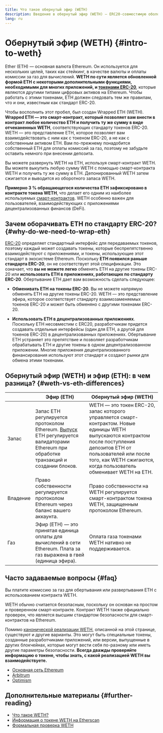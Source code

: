 ```yaml
---
title: Что такое обернутый эфир (WETH)
description: Введение в обернутый эфир (WETH) — ERC20-совместимую оболочку для эфира (ETH).
lang: ru
---
```


# Обернутый эфир (WETH) {#intro-to-weth}

Ether (ETH) — основная валюта Ethereum. Он используется для нескольких целей, таких как стейкинг, в качестве валюты и оплаты комиссии за газ для вычислений. **WETH по сути является обновленной формой ETH с некоторыми дополнительными функциями, необходимыми для многих приложений, и [токенами ERC-20](/glossary/#erc-20)**, которые являются другими типами цифровых активов на Ethereum. Чтобы работать с этими токенами, ETH должен следовать тем же правилам, что и они, известным как стандарт ERC-20.

Чтобы восполнить этот пробел, был создан Wrapped ETH (WETH). **Wrapped ETH — это смарт-контракт, который позволяет вам внести в контракт любое количество ETH и получить ту же сумму в виде отчеканенных WETH**, соответствующих стандарту токенов ERC-20. WETH — это представление ETH, которое позволяет вам взаимодействовать с ним как с токеном ERC-20, а не как с собственным активом ETH. Вам по-прежнему понадобится собственный ETH для оплаты комиссий за газ, поэтому не забудьте оставить немного при внесении депозита.

Вы можете развернуть WETH на ETH, используя смарт-контракт WETH. Вы можете выкупить любую сумму WETH с помощью смарт-контракта WETH и получить ту же сумму в ETH. Депонированный WETH затем сжигается и выводится из оборотного запаса WETH.

**Примерно 3 % обращающегося количества ETH зафиксировано в контракте токена WETH**, что делает его одним из наиболее используемых [смарт-контрактов](/glossary/#smart-contract). WETH особенно важен для пользователей, взаимодействующих с приложениями децентрализованных финансов (DeFi).

## Зачем оборачивать ETH по стандарту ERC-20? {#why-do-we-need-to-wrap-eth}

[ERC-20](/developers/docs/standards/tokens/erc-20/) определяет стандартный интерфейс для передаваемых токенов, поэтому каждый может создавать токены, которые беспрепятственно взаимодействуют с приложениями, и токены, использующие этот стандарт в экосистеме Ethereum. Поскольку **ETH появился раньше стандарта ERC-20**, он не соответствует этой спецификации. Это означает, что **вы не можете легко** обменять ETH на другие токены ERC-20 или **использовать ETH в приложениях, работающих по стандарту ERC-20**. Обертывание ETH дает вам возможность сделать следующее:

- **Обменивать ETH на токены ERC-20**. Вы не можете напрямую обменять ETH на другие токены ERC-20. WETH — это представление эфира, которое соответствует стандарту взаимозаменяемых токенов ERC-20 и может быть обменяно с другими токенами ERC-20.

- **Использовать ETH в децентрализованных приложениях**. Поскольку ETH несовместим с ERC20, разработчикам придется создавать отдельные интерфейсы (один для ETH, а другой для токенов ERC-20) в децентрализованных приложениях. Обертывание ETH устраняет это препятствие и позволяет разработчикам обрабатывать ETH и другие токены в одном децентрализованном приложении. Многие приложения децентрализованного финансирования используют этот стандарт и создают рынки для обмена этими токенами.

## Обернутый эфир (WETH) и эфир (ETH): в чем разница? {#weth-vs-eth-differences}

|          | **Эфир (ETH)**                                                                                                                                                                | **Обернутый эфир (WETH)**                                                                                                                                                                                                                                    |
| -------- | ------------------------------------------------------------------------------------------------------------------------------------------------------------------------------------------------ | ------------------------------------------------------------------------------------------------------------------------------------------------------------------------------------------------------------------------------------------------------------------------------- |
| Запас    | Запас ETH регулируется протоколом Ethereum. [Выпуск](/roadmap/merge/issuance) ETH регулируется валидаторами Ethereum при обработке транзакций и создании блоков. | WETH — это токен ERC-20, запас которого управляется смарт-контрактом. Новые единицы WETH выпускаются контрактом после поступления депозитов ETH от пользователей или после того, как WETH сжигаются, когда пользователь обменивает WETH на ETH. |
| Владение | Право собственности регулируется протоколом Ethereum через баланс вашего аккаунта.                                                                                               | Право собственности на WETH регулируется смарт-контрактом токена WETH, защищенным протоколом Ethereum.                                                                                                                                                          |
| Газ      | Эфир (ETH) — это принятая единица оплаты для вычислений в сети Ethereum. Плата за газ выражена в гвей (единица эфира).     | Оплата газа токенами WETH нативно не поддерживается.                                                                                                                                                                                                            |

## Часто задаваемые вопросы {#faq}

<ExpandableCard title="Do you pay to wrap/unwrap ETH?" eventCategory="/wrapped-eth" eventName="clicked Do you pay to wrap/unwrap ETH?">

Вы платите комиссию за газ для обертывания или развертывания ETH с использованием контракта WETH.

</ExpandableCard>

<ExpandableCard title="Is WETH safe?" eventCategory="/wrapped-eth" eventName="clicked Is WETH safe?">

WETH обычно считается безопасным, поскольку он основан на простом и проверенном смарт-контракте. Контракт WETH также официально проверен, что является высшим стандартом безопасности для смарт-контрактов на Ethereum.

</ExpandableCard>

<ExpandableCard title="Why am I seeing different WETH tokens?" eventCategory="/wrapped-eth" eventName="clicked Why am I seeing different WETH tokens?">

Помимо [канонической реализации WETH](https://etherscan.io/token/0xc02aaa39b223fe8d0a0e5c4f27ead9083c756cc2), описанной на этой странице, существуют и другие варианты. Это могут быть специальные токены, созданные разработчиками приложений, или версии, выпущенные в других блокчейнах, которые могут вести себя по-разному или иметь другие параметры безопасности. **Всегда дважды проверяйте информацию о токене, чтобы знать, с какой реализацией WETH вы взаимодействуете.**

</ExpandableCard>

<ExpandableCard title="What are the WETH contracts on other networks?" eventCategory="/wrapped-eth" eventName="clicked What are the WETH contracts on other networks?">

- [Основная сеть Ethereum](https://etherscan.io/token/0xC02aaA39b223FE8D0A0e5C4F27eAD9083C756Cc2)
- [Arbitrum](https://arbiscan.io/token/0x82af49447d8a07e3bd95bd0d56f35241523fbab1)
- [Optimism](https://optimistic.etherscan.io/token/0x4200000000000000000000000000000000000006)

</ExpandableCard>

## Дополнительные материалы {#further-reading}

- [Что такое WETH?](https://weth.tkn.eth.limo/)
- [Информация о токене WETH на Etherscan](https://etherscan.io/token/0xc02aaa39b223fe8d0a0e5c4f27ead9083c756cc2)
- [Формальная проверка WETH](https://zellic.io/blog/formal-verification-weth)
